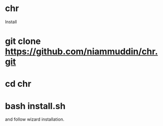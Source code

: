 # chr

Install

# git clone https://github.com/niammuddin/chr.git
# cd chr
# bash install.sh

and follow wizard installation.
